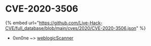 # CVE-2020-3506
{% embed url="https://github.com/Live-Hack-CVE/full_database/blob/main/cves/2020/CVE-2020-3506.json" %}

* 0xn0ne ~> [weblogicScanner](https://www.alice-snow.ru/2020/database/cve-2020-3506/weblogicscanner-0xn0ne)